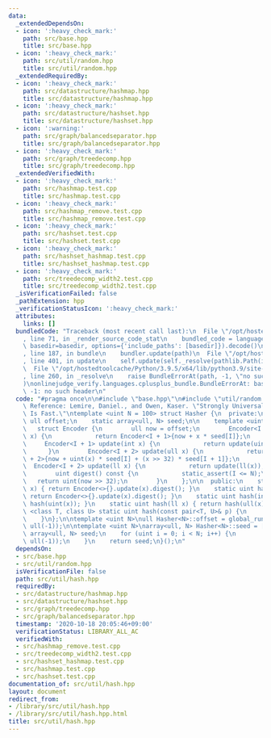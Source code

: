 ```yaml
---
data:
  _extendedDependsOn:
  - icon: ':heavy_check_mark:'
    path: src/base.hpp
    title: src/base.hpp
  - icon: ':heavy_check_mark:'
    path: src/util/random.hpp
    title: src/util/random.hpp
  _extendedRequiredBy:
  - icon: ':heavy_check_mark:'
    path: src/datastructure/hashmap.hpp
    title: src/datastructure/hashmap.hpp
  - icon: ':heavy_check_mark:'
    path: src/datastructure/hashset.hpp
    title: src/datastructure/hashset.hpp
  - icon: ':warning:'
    path: src/graph/balancedseparator.hpp
    title: src/graph/balancedseparator.hpp
  - icon: ':heavy_check_mark:'
    path: src/graph/treedecomp.hpp
    title: src/graph/treedecomp.hpp
  _extendedVerifiedWith:
  - icon: ':heavy_check_mark:'
    path: src/hashmap.test.cpp
    title: src/hashmap.test.cpp
  - icon: ':heavy_check_mark:'
    path: src/hashmap_remove.test.cpp
    title: src/hashmap_remove.test.cpp
  - icon: ':heavy_check_mark:'
    path: src/hashset.test.cpp
    title: src/hashset.test.cpp
  - icon: ':heavy_check_mark:'
    path: src/hashset_hashmap.test.cpp
    title: src/hashset_hashmap.test.cpp
  - icon: ':heavy_check_mark:'
    path: src/treedecomp_width2.test.cpp
    title: src/treedecomp_width2.test.cpp
  _isVerificationFailed: false
  _pathExtension: hpp
  _verificationStatusIcon: ':heavy_check_mark:'
  attributes:
    links: []
  bundledCode: "Traceback (most recent call last):\n  File \"/opt/hostedtoolcache/Python/3.9.5/x64/lib/python3.9/site-packages/onlinejudge_verify/documentation/build.py\"\
    , line 71, in _render_source_code_stat\n    bundled_code = language.bundle(stat.path,\
    \ basedir=basedir, options={'include_paths': [basedir]}).decode()\n  File \"/opt/hostedtoolcache/Python/3.9.5/x64/lib/python3.9/site-packages/onlinejudge_verify/languages/cplusplus.py\"\
    , line 187, in bundle\n    bundler.update(path)\n  File \"/opt/hostedtoolcache/Python/3.9.5/x64/lib/python3.9/site-packages/onlinejudge_verify/languages/cplusplus_bundle.py\"\
    , line 401, in update\n    self.update(self._resolve(pathlib.Path(included), included_from=path))\n\
    \  File \"/opt/hostedtoolcache/Python/3.9.5/x64/lib/python3.9/site-packages/onlinejudge_verify/languages/cplusplus_bundle.py\"\
    , line 260, in _resolve\n    raise BundleErrorAt(path, -1, \"no such header\"\
    )\nonlinejudge_verify.languages.cplusplus_bundle.BundleErrorAt: base.hpp: line\
    \ -1: no such header\n"
  code: "#pragma once\n\n#include \"base.hpp\"\n#include \"util/random.hpp\"\n\n//\
    \ Reference: Lemire, Daniel., and Owen, Kaser. \"Strongly Universal String Hashing\
    \ Is Fast.\"\ntemplate <uint N = 100> struct Hasher {\n  private:\n    static\
    \ ull offset;\n    static array<ull, N> seed;\n\n    template <uint I = 0>\n \
    \   struct Encoder {\n        ull now = offset;\n        Encoder<I + 1> update(uint\
    \ x) {\n            return Encoder<I + 1>{now + x * seed[I]};\n        }\n   \
    \     Encoder<I + 1> update(int x) {\n            return update(uint(x));\n  \
    \      }\n        Encoder<I + 2> update(ull x) {\n            return Encoder<I\
    \ + 2>{now + uint(x) * seed[I] + (x >> 32) * seed[I + 1]};\n        }\n      \
    \  Encoder<I + 2> update(ll x) {\n            return update(ll(x));\n        }\n\
    \        uint digest() const {\n            static_assert(I <= N);\n         \
    \   return uint(now >> 32);\n        }\n    };\n\n  public:\n    static uint hash(uint\
    \ x) { return Encoder<>{}.update(x).digest(); }\n    static uint hash(ull x) {\
    \ return Encoder<>{}.update(x).digest(); }\n    static uint hash(int x) { return\
    \ hash(uint(x)); }\n    static uint hash(ll x) { return hash(ull(x)); }\n    template\
    \ <class T, class U> static uint hash(const pair<T, U>& p) {\n        return Encoder<>{}.update(p.first).update(p.second).digest();\n\
    \    }\n};\n\ntemplate <uint N>\null Hasher<N>::offset = global_runtime_gen().uniform(0ULL,\
    \ ull(-1));\n\ntemplate <uint N>\narray<ull, N> Hasher<N>::seed = []() {\n   \
    \ array<ull, N> seed;\n    for (uint i = 0; i < N; i++) {\n        seed[i] = global_runtime_gen().uniform(0ULL,\
    \ ull(-1));\n    }\n    return seed;\n}();\n"
  dependsOn:
  - src/base.hpp
  - src/util/random.hpp
  isVerificationFile: false
  path: src/util/hash.hpp
  requiredBy:
  - src/datastructure/hashmap.hpp
  - src/datastructure/hashset.hpp
  - src/graph/treedecomp.hpp
  - src/graph/balancedseparator.hpp
  timestamp: '2020-10-18 20:05:46+09:00'
  verificationStatus: LIBRARY_ALL_AC
  verifiedWith:
  - src/hashmap_remove.test.cpp
  - src/treedecomp_width2.test.cpp
  - src/hashset_hashmap.test.cpp
  - src/hashmap.test.cpp
  - src/hashset.test.cpp
documentation_of: src/util/hash.hpp
layout: document
redirect_from:
- /library/src/util/hash.hpp
- /library/src/util/hash.hpp.html
title: src/util/hash.hpp
---
```

